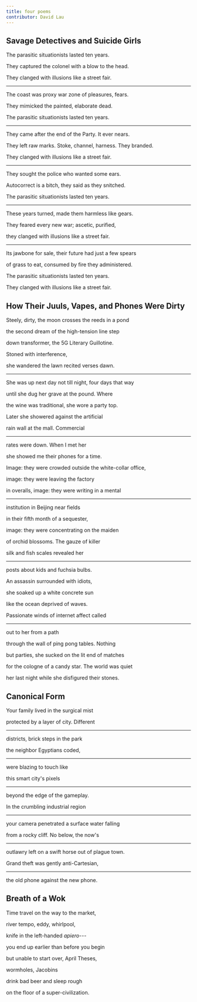 ```yaml
---
title: four poems
contributor: David Lau
---
```


## Savage Detectives and Suicide Girls

The parasitic situationists lasted ten years.

They captured the colonel with a blow to the head.

They clanged with illusions like a street fair.

---

The coast was proxy war zone of pleasures, fears.

They mimicked the painted, elaborate dead.

The parasitic situationists lasted ten years.

---

They came after the end of the Party. It ever nears.

They left raw marks. Stoke, channel, harness. They branded.

They clanged with illusions like a street fair.

---

They sought the police who wanted some ears.

Autocorrect is a bitch, they said as they snitched.

The parasitic situationists lasted ten years.

---

These years turned, made them harmless like gears.

They feared every new war; ascetic, purified,

they clanged with illusions like a street fair.

---

Its jawbone for sale, their future had just a few spears

of grass to eat, consumed by fire they administered.

The parasitic situationists lasted ten years.

They clanged with illusions like a street fair.

## How Their Juuls, Vapes, and Phones Were Dirty

Steely, dirty, the moon crosses the reeds in a pond

the second dream of the high-tension line step

down transformer, the 5G Literary Guillotine.

Stoned with interference,

she wandered the lawn recited verses dawn.

---

She was up next day not till night, four days that way

until she dug her grave at the pound. Where

the wine was traditional, she wore a party top.

Later she showered against the artificial

rain wall at the mall. Commercial

---

rates were down. When I met her

she showed me their phones for a time.

Image: they were crowded outside the white-collar office,

image: they were leaving the factory

in overalls, image: they were writing in a mental

---

institution in Beijing near fields

in their fifth month of a sequester,

image: they were concentrating on the maiden

of orchid blossoms. The gauze of killer

silk and fish scales revealed her

---

posts about kids and fuchsia bulbs.

An assassin surrounded with idiots,

she soaked up a white concrete sun

like the ocean deprived of waves.

Passionate winds of internet affect called

---

out to her from a path

through the wall of ping pong tables. Nothing

but parties, she sucked on the lit end of matches

for the cologne of a candy star. The world was quiet

her last night while she disfigured their stones.

## Canonical Form

Your family lived in the surgical mist

protected by a layer of city. Different

---

districts, brick steps in the park

the neighbor Egyptians coded,

---

were blazing to touch like

this smart city's pixels

---

beyond the edge of the gameplay.

In the crumbling industrial region

---

your camera penetrated a surface water falling

from a rocky cliff. No below, the now's

---

outlawry left on a swift horse out of plague town.

Grand theft was gently anti-Cartesian,

---

the old phone against the new phone.

## Breath of a Wok

Time travel on the way to the market,

river tempo, eddy, whirlpool,

knife in the left-handed *apiero---*

you end up earlier than before you begin

but unable to start over, April Theses,

wormholes, Jacobins

drink bad beer and sleep rough

on the floor of a super-civilization.
